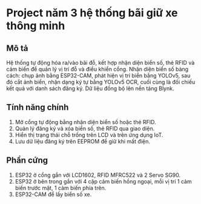 # Project năm 3 hệ thống bãi giữ xe thông minh

## Mô tả
Hệ thống tự động hóa ra/vào bãi đỗ, kết hợp nhận diện biển số, thẻ RFID và cảm biến để quản lý vị trí đỗ và điều khiển cổng. Nhận diện biển số bàng cách: chụp ảnh bằng ESP32-CAM, phát hiện vị trí biển bằng YOLOv5, sau đó cắt ảnh biển, nhận dạng ký tự bằng YOLOv5 OCR, cuối cùng là đối chiếu kết quả với danh sách đăng ký. Dữ liệu đồng bộ lên nền tảng Blynk.

## Tính năng chính
1. Mở cổng tự động bằng nhận diện biển số hoặc thẻ RFID.
2. Quản lý đăng ký và xóa biển số, thẻ RFID qua giao diện.
3. Hiển thị trạng thái chỗ trống trên LCD và trên ứng dụng IoT.
4. Lưu dữ liệu đăng ký trên EEPROM để giữ khi mất điện.

## Phần cứng
1. ESP32 ở cổng gắn với LCD1602, RFID MFRC522 và 2 Servo SG90.
2. ESP32 ở bên trong gắn với 4 cặp cảm biến hồng ngoại, mỗi vị trí 1 cảm biến trước mặt, 1 cảm biến phía trên.
3. ESP32-CAM để lấy biển số xe.
